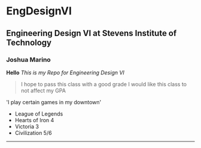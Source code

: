 # EngDesignVI
## Engineering Design VI at Stevens Institute of Technology
### Joshua Marino

**Hello**
*This is my Repo for Engineering Design VI*
>I hope to pass this class with a good grade
>I would like this class to not affect my GPA

'I play certain games in my downtown'

- League of Legends
- Hearts of Iron 4
- Victoria 3
- Civilization 5/6

---
